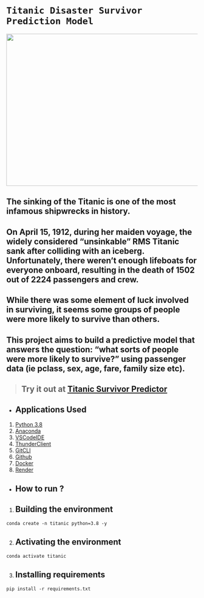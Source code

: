 # **`Titanic Disaster Survivor Prediction Model`**

<img src ="https://news.artnet.com/app/news-upload/2023/04/Willy-Stoewer_Titanic_1912-1024x697.jpg" width = 1000 height = 400>

## The sinking of the Titanic is one of the most infamous shipwrecks in history.

## On April 15, 1912, during her maiden voyage, the widely considered “unsinkable” RMS Titanic sank after colliding with an iceberg. Unfortunately, there weren’t enough lifeboats for everyone onboard, resulting in the death of 1502 out of 2224 passengers and crew.

## While there was some element of luck involved in surviving, it seems some groups of people were more likely to survive than others.

## This project aims to build a predictive model that answers the question: “what sorts of people were more likely to survive?” using passenger data (ie pclass, sex, age, fare, family size etc).



> ## Try it out at [Titanic Survivor Predictor](https://titanic-survivors-predictor-6c3l.onrender.com/)

* ## Applications Used
1. [Python 3.8](https://www.python.org/)
2. [Anaconda](https://www.anaconda.com/)
3. [VSCodeIDE](https://code.visualstudio.com/)
4. [ThunderClient](https://www.thunderclient.com/)
5. [GitCLI](https://git-scm.com/book/en/v2/Getting-Started-The-Command-Line)
6. [Github](https://github.com)
7. [Docker](https://www.docker.com/)
8. [Render](https://render.com/)


* ## **How to run ?**
1. ## Building the environment
```
conda create -n titanic python=3.8 -y
```
2. ## Activating the environment
```
conda activate titanic
```
3. ## Installing requirements
```
pip install -r requirements.txt
```
